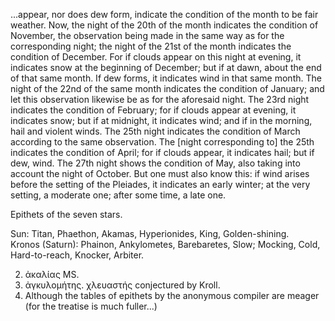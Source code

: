 ...appear, nor does dew form, indicate the condition of the month to be fair weather. Now, the night of the 20th of the month indicates the condition of November, the observation being made in the same way as for the corresponding night; the night of the 21st of the month indicates the condition of December. For if clouds appear on this night at evening, it indicates snow at the beginning of December; but if at dawn, about the end of that same month. If dew forms, it indicates wind in that same month. The night of the 22nd of the same month indicates the condition of January; and let this observation likewise be as for the aforesaid night. The 23rd night indicates the condition of February; for if clouds appear at evening, it indicates snow; but if at midnight, it indicates wind; and if in the morning, hail and violent winds. The 25th night indicates the condition of March according to the same observation. The [night corresponding to] the 25th indicates the condition of April; for if clouds appear, it indicates hail; but if dew, wind. The 27th night shows the condition of May, also taking into account the night of October. But one must also know this: if wind arises before the setting of the Pleiades, it indicates an early winter; at the very setting, a moderate one; after some time, a late one.

Epithets of the seven stars.

Sun: Titan, Phaethon, Akamas, Hyperionides, King, Golden-shining.  
Kronos (Saturn): Phainon, Ankylometes, Barebaretes, Slow; Mocking, Cold, Hard-to-reach, Knocker, Arbiter.

2. ἀκαλίας MS.  
3. ἀγκυλομήτης. χλευαστής conjectured by Kroll.  
1. Although the tables of epithets by the anonymous compiler are meager (for the treatise is much fuller...)